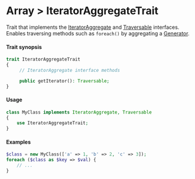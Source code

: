 # Array > IteratorAggregateTrait

Trait that implements the [IteratorAggregate](https://www.php.net/manual/en/class.iteratoraggregate) and
[Traversable](https://www.php.net/manual/en/class.traversable.php) interfaces.
Enables traversing methods such as `foreach()` by aggregating a [Generator](https://www.php.net/manual/en/class.generator).

#### Trait synopsis

```php
trait IteratorAggregateTrait
{
     // IteratorAggregate interface methods

     public getIterator(): Traversable;
}
```

#### Usage

```php
class MyClass implements IteratorAggregate, Traversable
{
    use IteratorAggregateTrait;
}
```

#### Examples

```php
$class = new MyClass(['a' => 1, 'b' => 2, 'c' => 3]);
foreach ($class as $key => $val) {
    // ...
}
```
